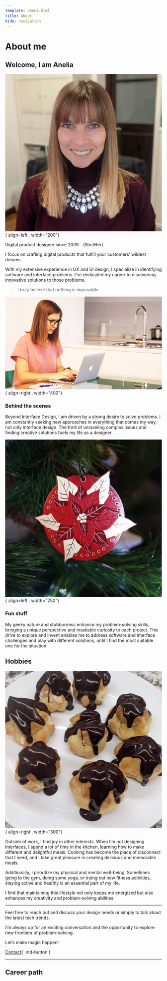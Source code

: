 ```yaml
---
template: about.html
title: About
hide: navigation
---
```


# About me

## Welcome, I am **Anelia**

![Hello, Nice to meet you](img/hello-anelia.webp){ align=left . width="200"}

Digital product designer since 2009 - (She/Her)

I focus on crafting digital products that fulfill your customers’ wildest dreams.

With my extensive experience in UX and UI design, I specialize in identifying software and interface problems. I've dedicated my career to discovering innovative solutions to those problems. 

<p class="newLine"></p>

> I truly believe that nothing is impossible.

![remote work](img/remote-working-from-kitchen.webp){ align=right . width="400"}

### Behind the scenes

Beyond Interface Design, I am driven by a strong desire to solve problems. I am constantly seeking new approaches in everything that comes my way, not only interface design. The thrill of unraveling complex issues and finding creative solutions fuels my life as a designer. 

<p class="newLine"></p>

![christmas decoration printed circuit board](img/christmas-pcb.webp){ align=left . width="250"}

### Fun stuff

My geeky nature and stubborness enhance my problem-solving skills, bringing a unique perspective and insatiable curiosity to each project. This drive to explore and invent enables me to address software and interface challenges and play with different solutions, until  I find the most suitable one for the situation.

<p class="newLine"></p>

## Hobbies

![profiteroles](img/profiteroles.webp){ align=right . width="300"}

Outside of work, I find joy in other interests. When I’m not designing interfaces, I spend a lot of time in the kitchen, learning how to make different and delightful meals. Cooking has become the place of disconnect that I need, and I take great pleasure in creating delicious and memorable meals.<br>

Additionally, I prioritize my physical and mental well-being, Sometimes going to the gym, doing some yoga, or trying out new fitness activities, staying active and healthy is an essential part of my life.

I find that maintaining this lifestyle not only keeps me energized but also enhances my creativity and problem-solving abilities.

--- 

Feel free to reach out and discuss your design needs or simply to talk about the latest tech trends.

I’m always up for an exciting conversation and the opportunity to explore new frontiers of problem-solving.

Let’s make magic happen! 

[Contact](mailto:anelia.em.stoyanova@gmail.com){ .md-button }

--- 

## Career path